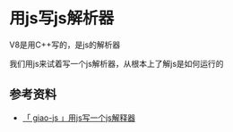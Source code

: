 # 用js写js解析器



V8是用C++写的，是js的解析器

我们用js来试着写一个js解析器，从根本上了解js是如何运行的







## 参考资料

- [「 giao-js 」用js写一个js解释器](https://juejin.cn/post/6898093501376905230)